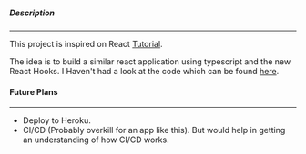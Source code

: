 ##### Description
---

This project is inspired on React [Tutorial](https://reactjs.org/tutorial/tutorial.html).

The idea is to build a similar react application using typescript and the new React Hooks. I Haven't had a look at the code which can be found [here](https://codepen.io/gaearon/pen/gWWZgR?editors=0010).


#### Future Plans 
---
-  Deploy to Heroku.
- CI/CD (Probably overkill for an app like this). But would help in getting an understanding of how CI/CD works.
